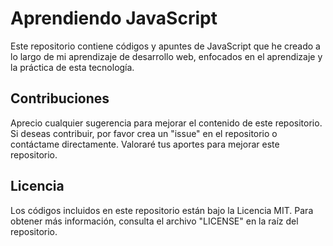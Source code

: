 # Aprendiendo JavaScript

Este repositorio contiene códigos y apuntes de JavaScript que he creado a lo largo de mi aprendizaje de desarrollo web, enfocados en el aprendizaje y la práctica de esta tecnología.

## Contribuciones

Aprecio cualquier sugerencia para mejorar el contenido de este repositorio. Si deseas contribuir, por favor crea un "issue" en el repositorio o contáctame directamente. Valoraré tus aportes para mejorar este repositorio.

## Licencia

Los códigos incluidos en este repositorio están bajo la Licencia MIT. Para obtener más información, consulta el archivo "LICENSE" en la raíz del repositorio.
